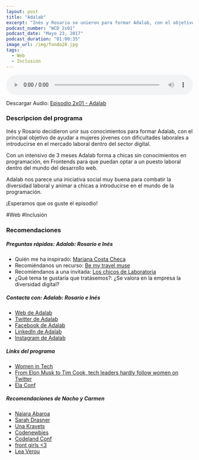 ```yaml
---
layout: post
title: "Adalab"
excerpt: "Inés y Rosario se unieron para formar Adalab, con el objetivo de ayudar a mujeres con dificultades a introducirse en el desarrollo."
podcast_number: "WCD 2x01"
podcast_date: "Mayo 23, 2017"
podcast_duration: "01:00:35"
image_url: /img/fondo28.jpg
tags: 
  - Web
  - Inclusión
---
```


<audio src="http://www.podtrac.com/pts/redirect.mp3/archive.org/download/WCD-2x01/WeCodeSign%202x01%20-%20Adalab.mp3" preload="auto" controls style="width: 100%;">
  <p>Tu navegador no implementa el elemento audio</p>
</audio>

<p>Descargar Audio: <a href="http://www.podtrac.com/pts/redirect.mp3/archive.org/download/WCD-2x01/WeCodeSign%202x01%20-%20Adalab.mp3" title="Botón derecho del ratón, luego guardar enlace como...">Episodio 2x01 - Adalab</a></p>

<h3 class="post-title  post-heading">Descripcion del programa</h3>

Inés y Rosario decidieron unir sus conocimientos para formar Adalab, con el principal objetivo de ayudar a mujeres jóvenes con dificultades laborales a introducirse en el mercado laboral dentro del sector digital.

Con un intensivo de 3 meses Adalab forma a chicas sin conocimientos en programación, en Frontends para que puedan optar a un puesto laboral dentro del mundo del desarrollo web.

Adalab nos parece una iniciativa social muy buena para combatir la diversidad laboral y animar a chicas a introducirse en el mundo de la programación.

¡Esperamos que os guste el episodio!
 
<div class="rule"></div>

#Web #Inclusión

<div class="rule"></div>

<h3 class="post-title  post-heading">Recomendaciones</h3>

##### Preguntas rápidas: Adalab: Rosario e Inés

<ul>
  <li class="recomendacion"><span>Quién me ha inspirado: </span><a href="http://laboratoria.la/team/profile/mariana-costa-checa1/">Mariana Costa Checa</a></li>
  <li class="recomendacion"><span>Recomiéndanos un recurso: </span><a href="https://www.bemytravelmuse.com/">Be my travel muse</a></li>
  <li class="recomendacion"><span>Recomiéndanos a una invitada: </span><a href="http://laboratoria.la/team/">Los chicos de Laboratoria</a></li>
  <li class="recomendacion"><span>¿Qué tema te gustaría que tratásemos?: </span>¿Se valora en la empresa la diversidad digital?</li>
</ul>

##### Contacta con: Adalab: Rosario e Inés

<ul>
  <li class="recomendacion"><a href="http://adalab.es/">Web de Adalab</a></li>
  <li class="recomendacion"><a href="https://twitter.com/AdaLab_Digital">Twitter de Adalab</a></li>
  <li class="recomendacion"><a href="https://www.facebook.com/AdaLabDigital/">Facebook de Adalab</a></li>
  <li class="recomendacion"><a href="https://www.linkedin.com/company-beta/15178940/">LinkedIn de Adalab</a></li>
  <li class="recomendacion"><a href="https://www.instagram.com/adalab_digital/">Instagram de Adalab</a></li>
</ul>

##### Links del programa

<ul>
  <li class="recomendacion"><a href="http://www.spreaker.com/user/9175618/women-in-tech_1">Women in Tech</a></li>
  <li class="recomendacion"><a href="https://www.theguardian.com/technology/2016/oct/04/twitter-women-gender-elon-musk-tim-cook">From Elon Musk to Tim Cook, tech leaders hardly follow women on Twitter</a></li>
  <li class="recomendacion"><a href="https://twitter.com/elaconf/status/783037944533704704">Ela Conf</a></li>
</ul>

##### Recomendaciones de Nacho y Carmen

<ul>
  <li class="recomendacion"><a href="https://twitter.com/nabaroa">Naiara Abaroa</a></li>
  <li class="recomendacion"><a href="https://sarahdrasnerdesign.com/">Sarah Drasner</a></li>
  <li class="recomendacion"><a href="https://twitter.com/una">Una Kravets</a></li>
  <li class="recomendacion"><a href="https://twitter.com/Codenewbies">Codenewbies</a></li>
  <li class="recomendacion"><a href="http://codelandconf.com/">Codeland Conf</a></li>
  <li class="recomendacion"><a href="http://frontgirls.io/">front girls <3</a></li>
  <li class="recomendacion"><a href="http://lea.verou.me/">Lea Verou</a></li>
</ul>
